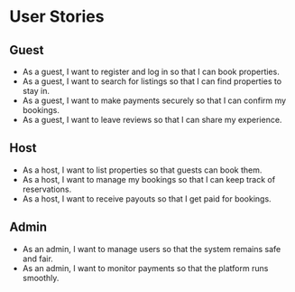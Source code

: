 # User Stories

## Guest
- As a guest, I want to register and log in so that I can book properties.
- As a guest, I want to search for listings so that I can find properties to stay in.
- As a guest, I want to make payments securely so that I can confirm my bookings.
- As a guest, I want to leave reviews so that I can share my experience.

## Host
- As a host, I want to list properties so that guests can book them.
- As a host, I want to manage my bookings so that I can keep track of reservations.
- As a host, I want to receive payouts so that I get paid for bookings.

## Admin
- As an admin, I want to manage users so that the system remains safe and fair.
- As an admin, I want to monitor payments so that the platform runs smoothly.
